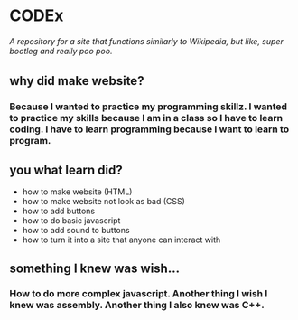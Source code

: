 # CODEx
###### A repository for a site that functions similarly to Wikipedia, but like, super bootleg and really poo poo.

## why did make website?
### Because I wanted to practice my programming skillz. I wanted to practice my skills because I am in a class so I have to learn coding. I have to learn programming because I want to learn to program.

## you what learn did?
- how to make website (HTML)
- how to make website not look as bad (CSS)
- how to add buttons
- how to do basic javascript
- how to add sound to buttons
- how to turn it into a site that anyone can interact with

## something I knew was wish...
### How to do more complex javascript. Another thing I wish I knew was assembly. Another thing I also knew was C++.

##


